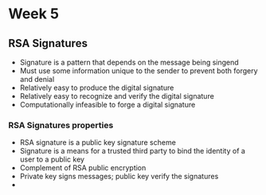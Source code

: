# Week 5



## RSA Signatures

* Signature is a pattern that depends on the message being singend
* Must use some information unique to the sender to prevent both forgery and denial
* Relatively easy to produce the digital signature
* Relatively easy to recognize and verify the digital signature
* Computationally infeasible to forge a digital signature



### RSA Signatures properties 

* RSA signature is a public key signature scheme
* Signature is a means for a trusted third party to bind the identity of a user to a public key
* Complement of RSA public encryption
* Private key signs messages; public key verify the signatures
* ​



